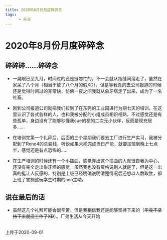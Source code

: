```yaml
---
title: 2020年8月份月度碎碎念
tags: 
      - 杂谈
---
```


2020年8月份月度碎碎念
=================================

碎碎碎……碎碎念
-------------------------

- 一晃眼已至九月，时间过的还是挺匆忙的，不一会就从指缝间溜走了，虽然在家呆了八个月（相当于放了八个月的假XD），<!--more-->但是等我真的去公司报道的时候还是觉得时间过的非常快，仿佛一夜之间我就从象牙塔走了出来，成为了一名社畜。

- 刚到公司报道公司就把我们拉到了在东莞的工业园进行为期七天的培训，在这里认识了各式各样的人，也和我被分配的小组成员相识相熟，不过感觉还是有些孤单，身边没有了能够秒懂我cue的梗的二次元小伙伴，反而是现充居多……

- 在培训完第一个礼拜后，后面的三个星期我们要去工厂进行生产实习，我被分配到了Reno4的总装线，听说如果未能完成当日产能，就要加班到晚上七点半，感觉还是有点恐怖的……

- 在生产培训的时候还有一个小插曲，感觉弄出这个插曲的人就很自我为中心，还没有完全走出象牙塔的感觉，虽然我也没有资格说别人就是了，但是这一出真的挺让人反感的，特别是上级已经明确说明清楚情况后还想以人数取胜，都上班了害搁这玩学生时期的min主呐。


说在最后的话
----------------

- 虽然这几个礼拜可能会很辛苦，但是我相信我还是能够坚持下来的（~~毕竟不坚持下来就没工作了XD~~）。厂弟生活从今天开始


<br>
上传于2020-09-01

